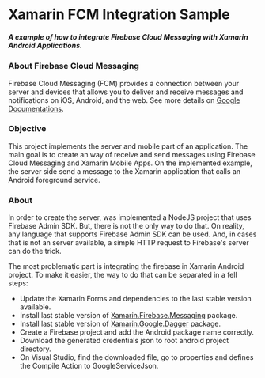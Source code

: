 # Xamarin FCM Integration Sample
##### A example of how to integrate Firebase Cloud Messaging with Xamarin Android Applications.

### About Firebase Cloud Messaging
Firebase Cloud Messaging (FCM) provides a connection between your server and devices that
allows you to deliver and receive messages and notifications on iOS, Android,
and the web. See more details on [Google Documentations](https://firebase.google.com/docs/cloud-messaging).

### Objective
This project implements the server and mobile part of an application. The main goal is to create
an way of receive and send messages using Firebase Cloud Messaging and Xamarin Mobile Apps. 
On the implemented example, the server side send a message to the Xamarin application that calls an Android foreground service.

### About
In order to create the server, was implemented a NodeJS project that uses Firebase Admin SDK. But, there is not the only way to do that.
On reality, any language that supports Firebase Admin SDK can be used. And, in cases that is not an server available, a simple 
HTTP request to Firebase's server can do the trick.

The most problematic part is integrating the firebase in Xamarin Android project. To make it easier, the way to do that can be
separated in a fell steps:

* Update the Xamarin Forms and dependencies to the last stable version available.
* Install last stable version of [Xamarin.Firebase.Messaging](https://www.nuget.org/packages/Xamarin.Firebase.Messaging/121.0.1?_src=template) package.
* Install last stable version of [Xamarin.Google.Dagger](https://www.nuget.org/packages/Xamarin.Google.Dagger/2.27.0?_src=template) package.
* Create a Firebase project and add the Android package name correctly.
* Download the generated credentials json to root android project directory.
* On Visual Studio, find the downloaded file, go to properties and defines the Compile Action to GoogleServiceJson. 
